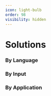 ```yaml
---
icon: light-bulb
order: 98
visibility: hidden
---
```


# Solutions
### By Language

### By Input

### By Application

